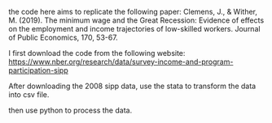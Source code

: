 the code here aims to replicate the following paper: Clemens, J., & Wither, M. (2019). The minimum wage and the Great Recession: Evidence of effects on the employment and income trajectories of low-skilled workers. Journal of Public Economics, 170, 53-67.

I first download the code from the following website: https://www.nber.org/research/data/survey-income-and-program-participation-sipp

After downloading the 2008 sipp data, use the stata to transform the data into csv file. 

then use python to process the data.
